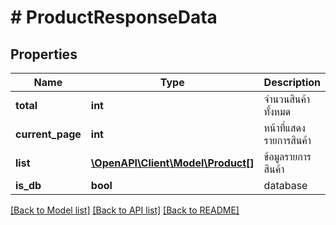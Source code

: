 # # ProductResponseData

## Properties

Name | Type | Description | Notes
------------ | ------------- | ------------- | -------------
**total** | **int** | จำนวนสินค้าทั้งหมด | [optional] 
**current_page** | **int** | หน้าที่แสดงรายการสินค้า | [optional] 
**list** | [**\OpenAPI\Client\Model\Product[]**](Product.md) | ข้อมูลรายการสินค้า | [optional] 
**is_db** | **bool** | database | [optional] 

[[Back to Model list]](../../README.md#documentation-for-models) [[Back to API list]](../../README.md#documentation-for-api-endpoints) [[Back to README]](../../README.md)



